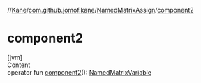 //[Kane](../../index.md)/[com.github.jomof.kane](../index.md)/[NamedMatrixAssign](index.md)/[component2](component2.md)



# component2  
[jvm]  
Content  
operator fun [component2](component2.md)(): [NamedMatrixVariable](../-named-matrix-variable/index.md)  




